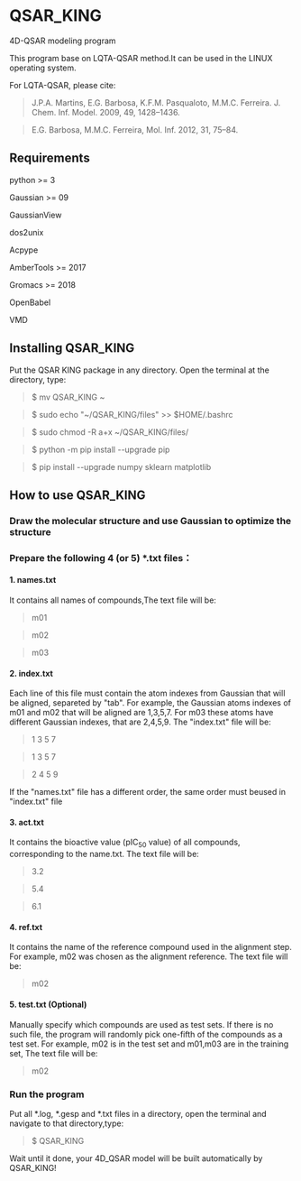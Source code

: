 # QSAR_KING
4D-QSAR modeling program

This program base on LQTA-QSAR method.It can be used in the LINUX operating system.

For LQTA-QSAR, please cite:

>J.P.A. Martins, E.G. Barbosa, K.F.M. Pasqualoto, M.M.C. Ferreira. J. Chem. Inf. Model. 2009, 49, 1428–1436.

>E.G. Barbosa, M.M.C. Ferreira, Mol. Inf. 2012, 31, 75–84.
## Requirements
python >= 3

Gaussian >= 09

GaussianView

dos2unix

Acpype

AmberTools >= 2017

Gromacs >= 2018

OpenBabel

VMD
## Installing QSAR_KING
Put the QSAR KING package in any directory. Open the terminal at the directory, type:

>$ mv QSAR_KING ~

>$ sudo echo "~/QSAR_KING/files" >> $HOME/.bashrc

>$ sudo chmod -R a+x ~/QSAR_KING/files/

>$ python -m pip install --upgrade pip

>$ pip install --upgrade numpy sklearn matplotlib
## How to use QSAR_KING
### Draw the molecular structure and use Gaussian to optimize the structure
### Prepare the following 4 (or 5) *.txt files：
#### 1. names.txt
It contains all names of compounds,The text file will be:

>m01

>m02

>m03
#### 2. index.txt
Each line of this file must contain the atom indexes from Gaussian that will be aligned, separeted by "tab". For example, the Gaussian atoms indexes of m01 and m02 that will be aligned are 1,3,5,7. For m03 these atoms have different Gaussian indexes, that are 2,4,5,9. The "index.txt" file will be:

>1 3  5	7
   
>1	3	5	7
   
>2	4	5	9

If the "names.txt" file has a different order, the same order must beused in "index.txt" file
#### 3. act.txt
It contains the bioactive value (pIC<sub>50</sub> value) of all compounds, corresponding to the name.txt. The text file will be:

>3.2

>5.4

>6.1
#### 4. ref.txt
It contains the name of the reference compound used in the alignment step. For example, m02 was chosen as the alignment reference. The text file will be:

>m02

#### 5. test.txt (Optional)
Manually specify which compounds are used as test sets. If there is no such file, the program will randomly pick one-fifth of the compounds as a test set. For example, m02 is in the test set and m01,m03 are in the training set, The text file will be:

>m02

### Run the program
Put all *.log, *.gesp and *.txt files in a directory, open the terminal and navigate to that directory,type:

>$ QSAR_KING

Wait until it done, your 4D_QSAR model will be built automatically by QSAR_KING!
